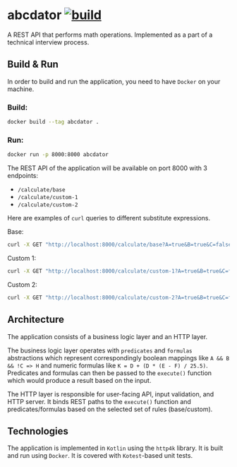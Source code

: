 # abcdator [![build](https://github.com/Shpota/abcdator/workflows/build/badge.svg)](https://github.com/Shpota/abcdator/actions?query=workflow%3Abuild)
A REST API that performs math operations. Implemented as
a part of a technical interview process.

## Build & Run
In order to build and run the application, you need to have
`Docker` on your machine.

### Build:
```sh
docker build --tag abcdator .
```
### Run:
```sh
docker run -p 8000:8000 abcdator 
```
The REST API of the application will be available on
port 8000 with 3 endpoints:
- `/calculate/base`
- `/calculate/custom-1`
- `/calculate/custom-2`

Here are examples of `curl` queries to different substitute
expressions.

Base:
```sh
curl -X GET "http://localhost:8000/calculate/base?A=true&B=true&C=false&D=1.3&E=1&F=1"
```
Custom 1:
```sh
curl -X GET "http://localhost:8000/calculate/custom-1?A=true&B=true&C=false&D=1.3&E=1&F=1"
```
Custom 2:
```sh
curl -X GET "http://localhost:8000/calculate/custom-2?A=true&B=true&C=false&D=1.3&E=1&F=1"
```

## Architecture
The application consists of a business logic layer and 
an HTTP layer.

The business logic layer operates with `predicates` and 
`formulas` abstractions which represent correspondingly
boolean mappings like `A && B && !C => H` and numeric
formulas like `K = D + (D * (E - F) / 25.5)`. Predicates
and formulas can then be passed to the `execute()` function
which would produce a result based on the input.

The HTTP layer is responsible for user-facing API, input validation,
and HTTP server. It binds REST paths to the `execute()` function
and predicates/formulas based on the selected set of rules
(base/custom).

## Technologies
The application is implemented in `Kotlin` using the `http4k`
library. It is built and run using `Docker`. It is covered with
`Kotest`-based unit tests.


